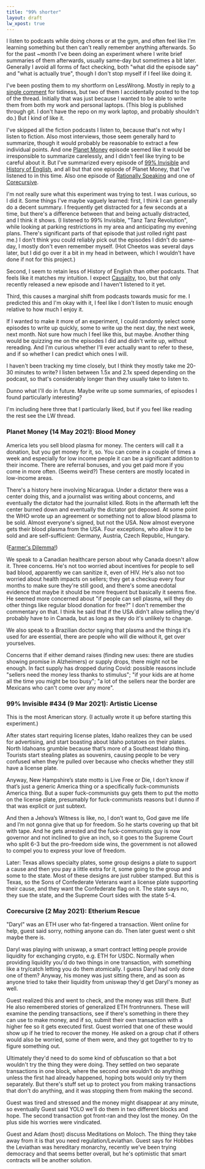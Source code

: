 ```yaml
---
title: "99% shorter"
layout: draft
lw_xpost: true
---
```

I listen to podcasts while doing chores or at the gym, and often feel like I'm learning something but then can't really remember anything afterwards. So for the past ~month I've been doing an experiment where I write brief summaries of them afterwards, usually same-day but sometimes a bit later. Generally I avoid all forms of fact checking, both "what did the episode say" and "what is actually true", though I don't stop myself if I feel like doing it.

I've been posting them to my shortform on LessWrong. Mostly in reply to [a single comment](https://lesswrong.com/posts/F5tF2ERAtK3RQzrfr/philh-s-shortform#comment-47yJKprTMqsGsyrgv) for tidiness, but two of them I accidentally posted to the top of the thread. Initially that was just because I wanted to be able to write them from both my work and personal laptops. (This blog is published through git. I don't have the repo on my work laptop, and probably shouldn't do.) But I kind of like it.

I've skipped all the fiction podcasts I listen to, because that's not why I listen to fiction. Also most interviews, those seem generally hard to summarize, though it would probably be reasonable to extract a few individual points. And one [Planet Money](https://www.npr.org/sections/money/) episode seemed like it would be irresponsible to summarize carelessly, and I didn't feel like trying to be careful about it. But I've summarized every episode of [99% Invisible](https://99percentinvisible.org/) and [History of English](https://historyofenglishpodcast.com/), and all but that one episode of Planet Money, that I've listened to in this time. Also one episode of [Rationally Speaking](http://rationallyspeakingpodcast.org/) and one of [Corecursive](https://corecursive.com/).

I'm not really sure what this experiment was trying to test. I was curious, so I did it. Some things I've maybe vaguely learned: first, I think I can generally do a decent summary. I frequently get distracted for a few seconds at a time, but there's a difference between that and being actually distracted, and I think it shows. (I listened to 99% Invisible, "Tanz Tanz Revolution", while looking at parking restrictions in my area and anticipating my evening plans. There's significant parts of that episode that just rolled right past me.) I don't think you could reliably pick out the episodes I didn't do same-day, I mostly don't even remember myself. (Hot Cheetos was several days later, but I did go over it a bit in my head in between, which I wouldn't have done if not for this project.)

Second, I seem to retain less of History of English than other podcasts. That feels like it matches my intuition. I expect [Causality](https://engineered.network/causality/), too, but that only recently released a new episode and I haven't listened to it yet.

Third, this causes a marginal shift from podcasts towards music for me. I predicted this and I'm okay with it, I feel like I don't listen to music enough relative to how much I enjoy it.

If I wanted to make it more of an experiment, I could randomly select some episodes to write up quickly, some to write up the next day, the next week, next month. Not sure how much I feel like this, but maybe. Another thing would be quizzing me on the episodes I did and didn't write up, without rereading. And I'm curious whether I'll ever actually want to refer to these, and if so whether I can predict which ones I will.

I haven't been tracking my time closely, but I think they mostly take me 20-30 minutes to write? I listen between 1.5x and 2.1x speed depending on the podcast, so that's considerably longer than they usually take to listen to.

Dunno what I'll do in future. Maybe write up some summaries, of episodes I found particularly interesting?

I'm including here three that I particularly liked, but if you feel like reading the rest see the LW thread.

### Planet Money (14 May 2021): Blood Money

America lets you sell blood plasma for money. The centers will call it a donation, but you get money for it, so. You can come in a couple of times a week and especially for low income people it can be a significant addition to their income. There are referral bonuses, and you get paid more if you come in more often. (Seems weird?) These centers are mostly located in low-income areas.

There's a history here involving Nicaragua. Under a dictator there was a center doing this, and a journalist was writing about concerns, and eventually the dictator had the journalist killed. Riots in the aftermath left the center burned down and eventually the dictator got deposed. At some point the WHO wrote up an agreement or something not to allow blood plasma to be sold. Almost everyone's signed, but not the USA. Now almost everyone gets their blood plasma from the USA. Four exceptions, who allow it to be sold and are self-sufficient: Germany, Austria, Czech Republic, Hungary.

([Farmer's Dilemma!](http://reasonableapproximation.net/2015/05/05/farmers-dilemma.html))

We speak to a Canadian healthcare person about why Canada doesn't allow it. Three concerns. He's not too worried about incentives for people to sell bad blood, apparently we can sanitize it, even of HIV. He's also not too worried about health impacts on sellers; they get a checkup every four months to make sure they're still good, and there's some anecdotal evidence that maybe it should be more frequent but basically it seems fine. He seemed more concerned about "if people can sell plasma, will they do other things like regular blood donation for free?" I don't remember the commentary on that. I think he said that if the USA didn't allow selling they'd probably have to in Canada, but as long as they do it's unlikely to change.

We also speak to a Brazilian doctor saying that plasma and the things it's used for are essential, there are people who will die without it, get over yourselves.

Concerns that if either demand raises (finding new uses: there are studies showing promise in Alzheimers) or supply drops, there might not be enough. In fact supply has dropped during Covid: possible reasons include "sellers need the money less thanks to stimulus"; "if your kids are at home all the time you might be too busy"; "a lot of the sellers near the border are Mexicans who can't come over any more".

### 99% Invisible #434 (9 Mar 2021): Artistic License

This is the most American story. (I actually wrote it up before starting this experiment.)

After states start requiring license plates, Idaho realizes they can be used for advertising, and start boasting about Idaho potatoes on their plates. North Idahoans grumble because that’s more of a Southeast Idaho thing. Tourists start stealing plates as souvenirs, causing people to be very confused when they’re pulled over because who checks whether they still have a license plate.

Anyway, New Hampshire’s state motto is Live Free or Die, I don’t know if that’s just a generic America thing or a specifically fuck-communists America thing. But a super fuck-communists guy gets them to put the motto on the license plate, presumably for fuck-communists reasons but I dunno if that was explicit or just subtext.

And then a Jehova’s Witness is like, no, I don’t want to, God gave me life and I’m not gonna give that up for freedom. So he starts covering up that bit with tape. And he gets arrested and the fuck-communists guy is now governor and not inclined to give an inch, so it goes to the Supreme Court who split 6-3 but the pro-freedom side wins, the government is not allowed to compel you to express your love of freedom.

Later: Texas allows specialty plates, some group designs a plate to support a cause and then you pay a little extra for it, some going to the group and some to the state. Most of these designs are just rubber stamped. But this is Texas, so the Sons of Confederate Veterans want a license plate supporting their cause, and they want the Confederate flag on it. The state says no, they sue the state, and the Supreme Court sides with the state 5-4.

### Corecursive (2 May 2021): Etherium Rescue

"Daryl" was an ETH user who fat-fingered a transaction. Went online for help, guest said sorry, nothing anyone can do. Then later guest went o shit maybe there is.

Daryl was playing with uniswap, a smart contract letting people provide liquidity for exchanging crypto, e.g. ETH for USDC. Normally when providing liquidity you'd do two things in one transaction, with something like a try/catch letting you do them atomically. I guess Daryl had only done one of them? Anyway, his money was just sitting there, and as soon as anyone tried to take their liquidity from uniswap they'd get Daryl's money as well.

Guest realized this and went to check, and the money was still there. But! He also remembered stories of generalized ETH frontrunners. These will examine the pending transactions, see if there's something in there they can use to make money, and if so, submit their own transaction with a higher fee so it gets executed first. Guest worried that one of these would show up if he tried to recover the money. He asked on a group chat if others would also be worried, some of them were, and they got together to try to figure something out.

Ultimately they'd need to do some kind of obfuscation so that a bot wouldn't try the thing they were doing. They settled on two separate transactions in one block, where the second one wouldn't do anything unless the first had already happened, hoping bots would only try them separately. But there's stuff set up to protect you from making transactions that don't do anything, and it was stopping them from making the second.

Guest was tired and stressed and the money might disappear at any minute, so eventually Guest said YOLO we'll do them in two different blocks and hope. The second transaction got front-ran and they lost the money. On the plus side his worries were vindicated.

Guest and Adam (host) discuss Meditations on Moloch. The thing they take away from it is that you need regulation/Leviathan. Guest says for Hobbes the Leviathan was hereditary monarchy, recently we've been trying democracy and that seems better overall, but he's optimistic that smart contracts will be another solution.
